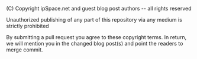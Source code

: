 (C) Copyright ipSpace.net and guest blog post authors -- all rights reserved

Unauthorized publishing of any part of this repository via any medium is strictly prohibited

By submitting a pull request you agree to these copyright terms. In return, we will mention you in the changed blog post(s) and point the readers to merge commit.
